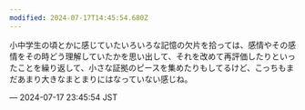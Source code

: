 ```yaml
---
modified: 2024-07-17T14:45:54.680Z
---
```


<p>小中学生の頃とかに感じていたいろいろな記憶の欠片を拾っては、感情やその感情をその時どう理解していたかを思い出して、それを改めて再評価したりといったことを繰り返して、小さな証拠のピースを集めたりもしてるけど、こっちもまだあまり大きなまとまりにはなっていない感じね。</p>

&mdash; 2024-07-17 23:45:54 JST

<!-- Original URL: https://mastodon.social/@sakuramochi0/112802369023640530-->
